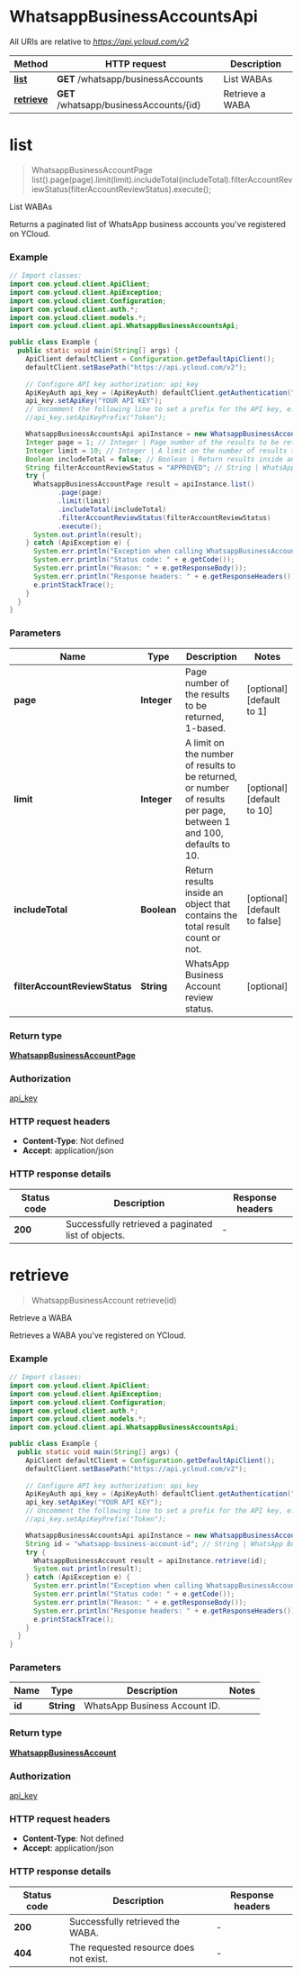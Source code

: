 # WhatsappBusinessAccountsApi

All URIs are relative to *https://api.ycloud.com/v2*

| Method | HTTP request | Description |
|------------- | ------------- | -------------|
| [**list**](WhatsappBusinessAccountsApi.md#list) | **GET** /whatsapp/businessAccounts | List WABAs |
| [**retrieve**](WhatsappBusinessAccountsApi.md#retrieve) | **GET** /whatsapp/businessAccounts/{id} | Retrieve a WABA |


<a name="list"></a>
# **list**
> WhatsappBusinessAccountPage list().page(page).limit(limit).includeTotal(includeTotal).filterAccountReviewStatus(filterAccountReviewStatus).execute();

List WABAs

Returns a paginated list of WhatsApp business accounts you&#39;ve registered on YCloud.

### Example
```java
// Import classes:
import com.ycloud.client.ApiClient;
import com.ycloud.client.ApiException;
import com.ycloud.client.Configuration;
import com.ycloud.client.auth.*;
import com.ycloud.client.models.*;
import com.ycloud.client.api.WhatsappBusinessAccountsApi;

public class Example {
  public static void main(String[] args) {
    ApiClient defaultClient = Configuration.getDefaultApiClient();
    defaultClient.setBasePath("https://api.ycloud.com/v2");
    
    // Configure API key authorization: api_key
    ApiKeyAuth api_key = (ApiKeyAuth) defaultClient.getAuthentication("api_key");
    api_key.setApiKey("YOUR API KEY");
    // Uncomment the following line to set a prefix for the API key, e.g. "Token" (defaults to null)
    //api_key.setApiKeyPrefix("Token");

    WhatsappBusinessAccountsApi apiInstance = new WhatsappBusinessAccountsApi(defaultClient);
    Integer page = 1; // Integer | Page number of the results to be returned, 1-based.
    Integer limit = 10; // Integer | A limit on the number of results to be returned, or number of results per page, between 1 and 100, defaults to 10.
    Boolean includeTotal = false; // Boolean | Return results inside an object that contains the total result count or not.
    String filterAccountReviewStatus = "APPROVED"; // String | WhatsApp Business Account review status.
    try {
      WhatsappBusinessAccountPage result = apiInstance.list()
            .page(page)
            .limit(limit)
            .includeTotal(includeTotal)
            .filterAccountReviewStatus(filterAccountReviewStatus)
            .execute();
      System.out.println(result);
    } catch (ApiException e) {
      System.err.println("Exception when calling WhatsappBusinessAccountsApi#list");
      System.err.println("Status code: " + e.getCode());
      System.err.println("Reason: " + e.getResponseBody());
      System.err.println("Response headers: " + e.getResponseHeaders());
      e.printStackTrace();
    }
  }
}
```

### Parameters

| Name | Type | Description  | Notes |
|------------- | ------------- | ------------- | -------------|
| **page** | **Integer**| Page number of the results to be returned, 1-based. | [optional] [default to 1] |
| **limit** | **Integer**| A limit on the number of results to be returned, or number of results per page, between 1 and 100, defaults to 10. | [optional] [default to 10] |
| **includeTotal** | **Boolean**| Return results inside an object that contains the total result count or not. | [optional] [default to false] |
| **filterAccountReviewStatus** | **String**| WhatsApp Business Account review status. | [optional] |

### Return type

[**WhatsappBusinessAccountPage**](WhatsappBusinessAccountPage.md)

### Authorization

[api_key](../README.md#api_key)

### HTTP request headers

 - **Content-Type**: Not defined
 - **Accept**: application/json

### HTTP response details
| Status code | Description | Response headers |
|-------------|-------------|------------------|
| **200** | Successfully retrieved a paginated list of objects. |  -  |

<a name="retrieve"></a>
# **retrieve**
> WhatsappBusinessAccount retrieve(id)

Retrieve a WABA

Retrieves a WABA you&#39;ve registered on YCloud.

### Example
```java
// Import classes:
import com.ycloud.client.ApiClient;
import com.ycloud.client.ApiException;
import com.ycloud.client.Configuration;
import com.ycloud.client.auth.*;
import com.ycloud.client.models.*;
import com.ycloud.client.api.WhatsappBusinessAccountsApi;

public class Example {
  public static void main(String[] args) {
    ApiClient defaultClient = Configuration.getDefaultApiClient();
    defaultClient.setBasePath("https://api.ycloud.com/v2");
    
    // Configure API key authorization: api_key
    ApiKeyAuth api_key = (ApiKeyAuth) defaultClient.getAuthentication("api_key");
    api_key.setApiKey("YOUR API KEY");
    // Uncomment the following line to set a prefix for the API key, e.g. "Token" (defaults to null)
    //api_key.setApiKeyPrefix("Token");

    WhatsappBusinessAccountsApi apiInstance = new WhatsappBusinessAccountsApi(defaultClient);
    String id = "whatsapp-business-account-id"; // String | WhatsApp Business Account ID.
    try {
      WhatsappBusinessAccount result = apiInstance.retrieve(id);
      System.out.println(result);
    } catch (ApiException e) {
      System.err.println("Exception when calling WhatsappBusinessAccountsApi#retrieve");
      System.err.println("Status code: " + e.getCode());
      System.err.println("Reason: " + e.getResponseBody());
      System.err.println("Response headers: " + e.getResponseHeaders());
      e.printStackTrace();
    }
  }
}
```

### Parameters

| Name | Type | Description  | Notes |
|------------- | ------------- | ------------- | -------------|
| **id** | **String**| WhatsApp Business Account ID. | |

### Return type

[**WhatsappBusinessAccount**](WhatsappBusinessAccount.md)

### Authorization

[api_key](../README.md#api_key)

### HTTP request headers

 - **Content-Type**: Not defined
 - **Accept**: application/json

### HTTP response details
| Status code | Description | Response headers |
|-------------|-------------|------------------|
| **200** | Successfully retrieved the WABA. |  -  |
| **404** | The requested resource does not exist. |  -  |

